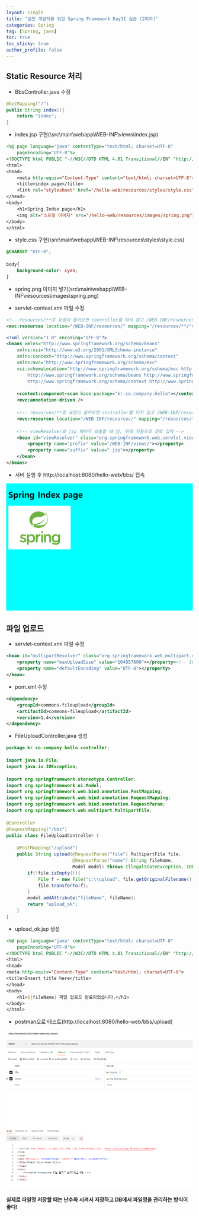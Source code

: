 ```yaml
---
layout: single
title: "실전 개발자를 위한 Spring Framework Day11 실습 (2회차)"
categories: Spring
tag: [Spring, java]
toc: true
toc_sticky: true
author_profile: false
---
```

## Static Resource 처리

* BbsController.java 수정

```java
@GetMapping("/")
public String index(){
	return "index";
}
```

* index.jsp 구현(\src\main\webapp\WEB-INF\views\index.jsp)

```jsp
<%@ page language="java" contentType="text/html; charset=UTF-8"
    pageEncoding="UTF-8"%>
<!DOCTYPE html PUBLIC "-//W3C//DTD HTML 4.01 Transitional//EN" "http://www.w3.org/TR/html4/loose.dtd">
<html>
<head>
	<meta http-equiv="Content-Type" content="text/html; charset=UTF-8">
	<title>index page</title>
	<link rel="stylesheet" href="/hello-web/resources/styles/style.css">
</head>
<body>
	<h1>Spring Index page</h1>
	<img alt="스프링 이미지" src="/hello-web/resources/images/spring.png">
</body>
</html>
```

* style.css 구현(\src\main\webapp\WEB-INF\resources\styles\style.css)

```css
@CHARSET "UTF-8";

body{
	background-color: cyan;
}
```

* spring.png 이미지 넣기(src\main\webapp\WEB-INF\resources\images\spring.png)

* servlet-context.xml 파일 수정

```xml
<!-- resources/**로 요청이 들어오면 controller를 타지 않고 /WEB-INF/resources/ 경로 하위의 파일로 response를 반환 -->
<mvc:resources location="/WEB-INF/resources/" mapping="/resources/**/"></mvc:resources>
```

```xml
<?xml version="1.0" encoding="UTF-8"?>
<beans xmlns="http://www.springframework.org/schema/beans"
	xmlns:xsi="http://www.w3.org/2001/XMLSchema-instance"
	xmlns:context="http://www.springframework.org/schema/context"
	xmlns:mvc="http://www.springframework.org/schema/mvc"
	xsi:schemaLocation="http://www.springframework.org/schema/mvc http://www.springframework.org/schema/mvc/spring-mvc-4.3.xsd
		http://www.springframework.org/schema/beans http://www.springframework.org/schema/beans/spring-beans.xsd
		http://www.springframework.org/schema/context http://www.springframework.org/schema/context/spring-context-4.3.xsd">
	
	<context:component-scan base-package="kr.co.company.hello"></context:component-scan>
	<mvc:annotation-driven />
	
	<!-- resources/**로 요청이 들어오면 controller를 타지 않고 /WEB-INF/resources/ 경로 하위의 파일로 response를 반환 -->
	<mvc:resources location="/WEB-INF/resources/" mapping="/resources/**/"></mvc:resources>

	<!-- viewResolver로 jsp 페이지 호출할 때 앞, 뒤에 자동으로 경로 입력 --> 	
	<bean id="viewResolver" class="org.springframework.web.servlet.view.InternalResourceViewResolver"> 
		<property name="prefix" value="/WEB-INF/views/"></property>
		<property name="suffix" value=".jsp"></property>
	</bean>
</beans>
```

* 서버 실행 후 http://localhost:8080/hello-web/bbs/ 접속

![image-20220909064036003](../../images/image-20220909064036003.png)



## 파일 업로드

* servlet-context.xml 파일 수정

```xml
<bean id="multipartResolver" class="org.springframework.web.multipart.commons.CommonsMultipartResolver">
    <property name="maxUploadSize" value="104857600"></property><!-- 10MB -->
    <property name="defaultEncoding" value="UTF-8"></property>
</bean>
```

* pom.xml 수정

```xml
<dependency>
    <groupId>commons-fileupload</groupId>
    <artifactId>commons-fileupload</artifactId>
    <version>1.4</version>
</dependency>
```

* FileUploadController.java 생성

```java
package kr.co.company.hello.controller;

import java.io.File;
import java.io.IOException;

import org.springframework.stereotype.Controller;
import org.springframework.ui.Model;
import org.springframework.web.bind.annotation.PostMapping;
import org.springframework.web.bind.annotation.RequestMapping;
import org.springframework.web.bind.annotation.RequestParam;
import org.springframework.web.multipart.MultipartFile;

@Controller
@RequestMapping("/bbs")
public class FileUploadController {
	
	@PostMapping("/upload")
	public String upload(@RequestParam("file") MultipartFile file,
						 @RequestParam("name") String fileName,
						 Model model) throws IllegalStateException, IOException {
		if(!file.isEmpty()){
			File f = new File("c:\\upload", file.getOriginalFilename());
			file.transferTo(f);
		}
		model.addAttribute("fileName", fileName);
		return "upload_ok";
	}
}
```

* upload_ok.jsp 생성

```jsp
<%@ page language="java" contentType="text/html; charset=UTF-8"
    pageEncoding="UTF-8"%>
<!DOCTYPE html PUBLIC "-//W3C//DTD HTML 4.01 Transitional//EN" "http://www.w3.org/TR/html4/loose.dtd">
<html>
<head>
<meta http-equiv="Content-Type" content="text/html; charset=UTF-8">
<title>Insert title here</title>
</head>
<body>
	<h1>${fileName} 파일 업로드 완료되었습니다.</h1>
</body>
</html>
```

* postman으로 테스트(http://localhost:8080/hello-web/bbs/upload)

![image-20220909073503304](../../images/image-20220909073503304.png)

**실제로 파일명 저장할 때는 난수화 시켜서 저장하고 DB에서 파일명을 관리하는 방식이 좋다!**
